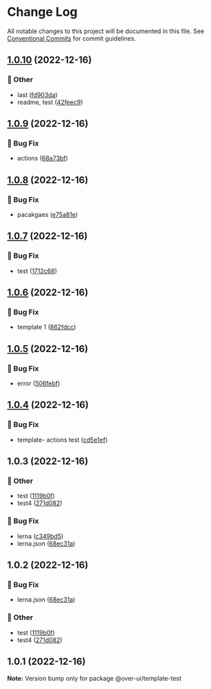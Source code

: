 # Change Log

All notable changes to this project will be documented in this file.
See [Conventional Commits](https://conventionalcommits.org) for commit guidelines.

## [1.0.10](https://github.com/over-ui/unstyled/compare/@over-ui/template-test@1.0.9...@over-ui/template-test@1.0.10) (2022-12-16)

### :mega: Other

- last ([fd903da](https://github.com/over-ui/unstyled/commit/fd903da22d0299f7a1ac6453bb6dec05c9a01bd6))
- readme, test ([42feec9](https://github.com/over-ui/unstyled/commit/42feec9acb3a84f02be8f2d0687c926a2bdecf36))

## [1.0.9](https://github.com/over-ui/unstyled/compare/@over-ui/template-test@1.0.8...@over-ui/template-test@1.0.9) (2022-12-16)

### :bug: Bug Fix

- actions ([68a73bf](https://github.com/over-ui/unstyled/commit/68a73bf157ee8c50664203afc7235e094d8a5857))

## [1.0.8](https://github.com/over-ui/unstyled/compare/@over-ui/template-test@1.0.7...@over-ui/template-test@1.0.8) (2022-12-16)

### :bug: Bug Fix

- pacakgaes ([e75a81e](https://github.com/over-ui/unstyled/commit/e75a81e8fd817ff26d4fb291a45ea3b9db955620))

## [1.0.7](https://github.com/over-ui/unstyled/compare/@over-ui/template-test@1.0.6...@over-ui/template-test@1.0.7) (2022-12-16)

### :bug: Bug Fix

- test ([1712c68](https://github.com/over-ui/unstyled/commit/1712c6858ee8b3d3811e241f6fad74f55b77300a))

## [1.0.6](https://github.com/over-ui/unstyled/compare/@over-ui/template-test@1.0.5...@over-ui/template-test@1.0.6) (2022-12-16)

### :bug: Bug Fix

- template 1 ([862fdcc](https://github.com/over-ui/unstyled/commit/862fdcc50ceb5ceab984861ab7410b5b5b81d0d3))

## [1.0.5](https://github.com/over-ui/unstyled/compare/@over-ui/template-test@1.0.4...@over-ui/template-test@1.0.5) (2022-12-16)

### :bug: Bug Fix

- error ([506febf](https://github.com/over-ui/unstyled/commit/506febfb73efa84b660681efb15bf7fbb0fa825b))

## [1.0.4](https://github.com/over-ui/unstyled/compare/@over-ui/template-test@1.0.3...@over-ui/template-test@1.0.4) (2022-12-16)

### :bug: Bug Fix

- template- actions test ([cd5e1ef](https://github.com/over-ui/unstyled/commit/cd5e1ef5a9ef8a3cfe259cb7a52c8f0f0d0ae37d))

## 1.0.3 (2022-12-16)

### :mega: Other

- test ([1119b0f](https://github.com/over-ui/unstyled/commit/1119b0f34c9932034a4896576f258cb443e8f4db))
- test4 ([271d082](https://github.com/over-ui/unstyled/commit/271d0824244a78419f5c12702f0dd48781181ff3))

### :bug: Bug Fix

- lerna ([c349bd5](https://github.com/over-ui/unstyled/commit/c349bd5f71a1cca69bd377578cb060111404084e))
- lerna.json ([68ec31a](https://github.com/over-ui/unstyled/commit/68ec31a47984c21f55a2f91e4a2faf0eb55b2463))

## 1.0.2 (2022-12-16)

### :bug: Bug Fix

- lerna.json ([68ec31a](https://github.com/over-ui/unstyled/commit/68ec31a47984c21f55a2f91e4a2faf0eb55b2463))

### :mega: Other

- test ([1119b0f](https://github.com/over-ui/unstyled/commit/1119b0f34c9932034a4896576f258cb443e8f4db))
- test4 ([271d082](https://github.com/over-ui/unstyled/commit/271d0824244a78419f5c12702f0dd48781181ff3))

## 1.0.1 (2022-12-16)

**Note:** Version bump only for package @over-ui/template-test
